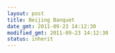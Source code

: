 ```yaml
---
layout: post
title: Beijing Banquet
date_gmt: 2011-09-23 14:12:30
modified_gmt: 2011-09-23 14:12:30
status: inherit
---
```


